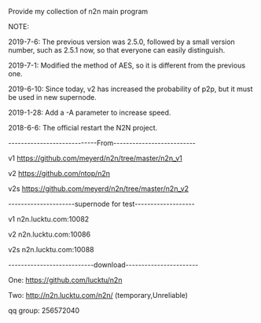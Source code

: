 Provide my collection of n2n main program

NOTE:

2019-7-6: The previous version was 2.5.0, followed by a small version number, such as 2.5.1 now, so that everyone can easily distinguish.

2019-7-1: Modified the method of AES, so it is different from the previous one.

2019-6-10: Since today, v2 has increased the probability of p2p, but it must be used in new supernode.

2019-1-28: Add a -A parameter to increase speed.

2018-6-6: The official restart the N2N project.

----------------------------From--------------------------

v1   https://github.com/meyerd/n2n/tree/master/n2n_v1

v2   https://github.com/ntop/n2n

v2s  https://github.com/meyerd/n2n/tree/master/n2n_v2

---------------------supernode for test-------------------

v1  n2n.lucktu.com:10082

v2  n2n.lucktu.com:10086

v2s n2n.lucktu.com:10088

---------------------------download-----------------------

One: https://github.com/lucktu/n2n

Two: http://n2n.lucktu.com/n2n/     (temporary,Unreliable)

qq group: 256572040
